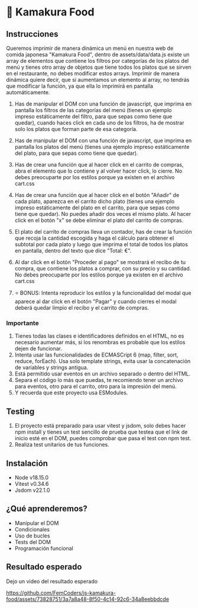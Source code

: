 # :fork_and_knife: Kamakura Food

## Instrucciones

Queremos imprimir de manera dinámica un menú en nuestra web de comida japonesa "Kamakura Food", dentro de assets/data/data.js existe un array de elementos que contiene los filtros por categorías de los platos del menú y tienes otro array de objetos que tiene todos los platos que se sirven en el restaurante, no debes modificar estos arrays. Imprimir de manera dinámica quiere decir, que si aumentamos un elemento al array, no tendrás que modificar la función, ya que ella lo imprimirá en pantalla automáticamente.

1. Has de manipular el DOM con una función de javascript, que imprima en pantalla los filtros de las categorías del menú (tienes un ejemplo impreso estáticamente del filtro, para que sepas como tiene que quedar), cuando haces click en cada uno de los filtros, ha de mostrar solo los platos que forman parte de esa categoría.

2. Has de manipular el DOM con una función de javascript, que imprima en pantalla los platos del menú (tienes una ejemplo impreso estáticamente del plato, para que sepas como tiene que quedar).

3. Has de crear una función que al hacer click en el carrito de compras, abra el elemento que lo contiene y al volver hacer click, lo cierre. No debes preocuparte por los estilos porque ya existen en el archivo cart.css 

4. Has de crear una función que al hacer click en el botón "Añadir" de cada plato, aparezca en el carrito dicho plato (tienes una ejemplo impreso estáticamente del plato en el carrito, para que sepas como tiene que quedar). No puedes añadir dos veces el mismo plato. Al hacer click en el botón "x" se debe eliminar el plato del carrito de compras.

5. El plato del carrito de compras lleva un contador, has de crear la función que recoja la cantidad escogida y haga el cálculo para obtener el subtotal por cada plato y luego que imprima el total de todos los platos en pantalla, dentro del texto que dice "Total: €".

6. Al dar click en el botón "Proceder al pago" se mostrará el recibo de tu compra, que contiene los platos a comprar, con su precio y su cantidad. No debes preocuparte por los estilos porque ya existen en el archivo cart.css
   
8. ⭐ BONUS: Intenta reproducir los estilos y la funcionalidad del modal que aparece al dar click en el botón "Pagar" y cuando cierres el modal deberá quedar limpio el recibo y el carrito de compras.

### Importante

1. Tienes todas las clases e identificadores definidos en el HTML, no es necesario aumentar más, si los renombras es probable que los estilos dejen de funcionar.
2. Intenta usar las funcionalidades de ECMASCript 6 (map, filter, sort, reduce, forEach). Usa solo template strings, evita usar la concatenación de variables y strings antigua.
3. Está permitido usar eventos en un archivo separado o dentro del HTML.
4. Separa el código lo más que puedas, te recomiendo tener un archivo para eventos, otro para el carrito, otro para la impresión del menú.
5. Y recuerda que este proyecto usa ESModules.

## Testing

1. El proyecto está preparado para usar vitest y jsdom, solo debes hacer npm install y tienes un test sencillo de prueba que testea que el link de inicio esté en el DOM, puedes comprobar que pasa el test con npm test.
2. Realiza test unitarios de tus funciones.

## Instalación

- Node v18.15.0
- Vitest v0.34.6
- Jsdom v22.1.0

## ¿Qué aprenderemos?

- Manipular el DOM
- Condicionales
- Uso de bucles
- Tests del DOM
- Programación funcional

## Resultado esperado

Dejo un video del resultado esperado

https://github.com/FemCoders/js-kamakura-food/assets/73828751/3a7a8a48-8f50-4c14-92c6-34a8eebbdcde





